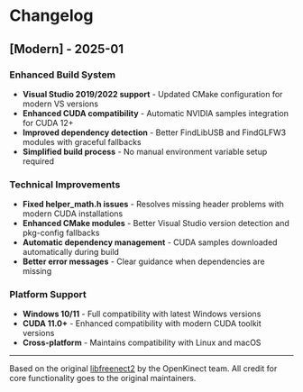 # Changelog

## [Modern] - 2025-01

### Enhanced Build System
- **Visual Studio 2019/2022 support** - Updated CMake configuration for modern VS versions
- **Enhanced CUDA compatibility** - Automatic NVIDIA samples integration for CUDA 12+  
- **Improved dependency detection** - Better FindLibUSB and FindGLFW3 modules with graceful fallbacks
- **Simplified build process** - No manual environment variable setup required

### Technical Improvements
- **Fixed helper_math.h issues** - Resolves missing header problems with modern CUDA installations
- **Enhanced CMake modules** - Better Visual Studio version detection and pkg-config fallbacks
- **Automatic dependency management** - CUDA samples downloaded automatically during build
- **Better error messages** - Clear guidance when dependencies are missing

### Platform Support
- **Windows 10/11** - Full compatibility with latest Windows versions
- **CUDA 11.0+** - Enhanced compatibility with modern CUDA toolkit versions
- **Cross-platform** - Maintains compatibility with Linux and macOS

---

Based on the original [libfreenect2](https://github.com/OpenKinect/libfreenect2) by the OpenKinect team.
All credit for core functionality goes to the original maintainers.